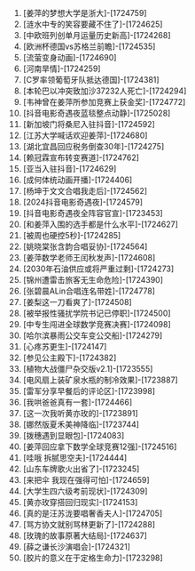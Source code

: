 
1. [姜萍的梦想大学是浙大]-[1724759]
1. [涟水中专的笑容要藏不住了]-[1724625]
1. [中欧班列创单月运量历史新高]-[1724268]
1. [欧洲杯德国vs苏格兰前瞻]-[1724535]
1. [流萤变身动画]-[1724690]
1. [河南旱情]-[1724259]
1. [C罗率领葡萄牙队抵达德国]-[1724381]
1. [本轮巴以冲突致加沙37232人死亡]-[1724294]
1. [韦神曾在姜萍所参加竞赛上获金奖]-[1724772]
1. [抖音电影奇遇夜蓝毯整点动静]-[1725028]
1. [新加坡门将桑尼入驻抖音]-[1724592]
1. [江苏大学喊话欢迎姜萍]-[1724680]
1. [湖北宜昌回应税务倒查30年]-[1724275]
1. [赖冠霖宣布转变赛道]-[1724762]
1. [亚当入驻抖音]-[1724629]
1. [成何体统动画开播]-[1724406]
1. [杨坤于文文合唱我走后]-[1724562]
1. [2024抖音电影奇遇夜]-[1724579]
1. [抖音电影奇遇夜全阵容官宣]-[1723453]
1. [和姜萍入围的选手都是什么水平]-[1724627]
1. [被周也硬控5秒]-[1724285]
1. [姚晓棠张含韵合唱妥协]-[1724564]
1. [姜萍数学老师王闰秋发声]-[1724608]
1. [2030年石油供应或将严重过剩]-[1724273]
1. [锦州遭雷击旅客无生命危险]-[1724390]
1. [张碧晨ALin合唱连名带姓]-[1724778]
1. [姜梨这一刀看爽了]-[1724508]
1. [被举报性骚扰学院书记已停职]-[1724500]
1. [中专生闯进全球数学竞赛决赛]-[1724098]
1. [哈尔滨暴雨公交车变公交船]-[1724279]
1. [心疼苏更生]-[1724147]
1. [参见公主殿下]-[1724382]
1. [植物大战僵尸杂交版v2.1]-[1723555]
1. [电风扇上装矿泉水瓶的制冷效果]-[1723887]
1. [雷军分享早餐后的评论区]-[1723998]
1. [我哄爸爸真有一套]-[1724466]
1. [这一次我听黄亦玫的]-[1723891]
1. [娜然版夏禾美神降临]-[1723744]
1. [拨穗遇到显眼包]-[1724083]
1. [姜萍回应拿下数学全球竞赛12强]-[1724516]
1. [哇哦 拆腻思空夫]-[1724444]
1. [山东车牌歌火出省了]-[1723245]
1. [来把伞 我现在强得可怕]-[1724659]
1. [大学生四六级考前现状]-[1724309]
1. [黄亦玫穿搭回归现实]-[1724153]
1. [真的是汪苏泷要唱奢香夫人]-[1724705]
1. [骂方协文就别骂林更新了]-[1724288]
1. [玫瑰的故事原著大结局]-[1724637]
1. [薛之谦长沙演唱会]-[1724321]
1. [胶片的意义在于定格生命力]-[1723298]
